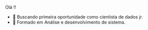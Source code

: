 Olá !!


- 🔭 Buscando primeira oportunidade como cientista de dados jr.
- 🌱 Formado em Análise e desenvolvimento de sistema.

